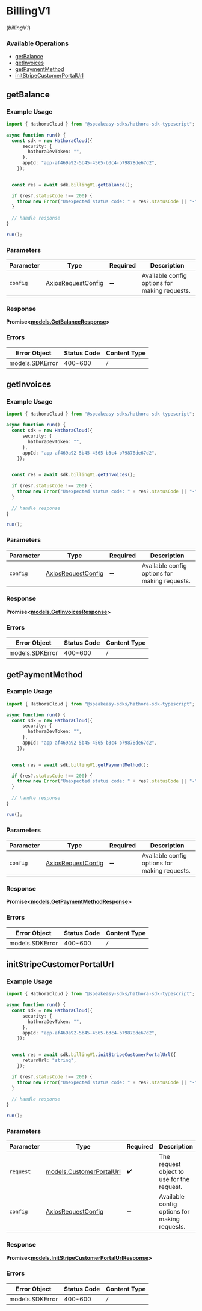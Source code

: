 # BillingV1
(*billingV1*)

### Available Operations

* [getBalance](#getbalance)
* [getInvoices](#getinvoices)
* [getPaymentMethod](#getpaymentmethod)
* [initStripeCustomerPortalUrl](#initstripecustomerportalurl)

## getBalance

### Example Usage

```typescript
import { HathoraCloud } from "@speakeasy-sdks/hathora-sdk-typescript";

async function run() {
  const sdk = new HathoraCloud({
      security: {
        hathoraDevToken: "",
      },
      appId: "app-af469a92-5b45-4565-b3c4-b79878de67d2",
    });

  
  const res = await sdk.billingV1.getBalance();

  if (res?.statusCode !== 200) {
    throw new Error("Unexpected status code: " + res?.statusCode || "-");
  }
  
  // handle response
}

run();
```

### Parameters

| Parameter                                                    | Type                                                         | Required                                                     | Description                                                  |
| ------------------------------------------------------------ | ------------------------------------------------------------ | ------------------------------------------------------------ | ------------------------------------------------------------ |
| `config`                                                     | [AxiosRequestConfig](https://axios-http.com/docs/req_config) | :heavy_minus_sign:                                           | Available config options for making requests.                |


### Response

**Promise<[models.GetBalanceResponse](../../models/getbalanceresponse.md)>**
### Errors

| Error Object    | Status Code     | Content Type    |
| --------------- | --------------- | --------------- |
| models.SDKError | 400-600         | */*             |

## getInvoices

### Example Usage

```typescript
import { HathoraCloud } from "@speakeasy-sdks/hathora-sdk-typescript";

async function run() {
  const sdk = new HathoraCloud({
      security: {
        hathoraDevToken: "",
      },
      appId: "app-af469a92-5b45-4565-b3c4-b79878de67d2",
    });

  
  const res = await sdk.billingV1.getInvoices();

  if (res?.statusCode !== 200) {
    throw new Error("Unexpected status code: " + res?.statusCode || "-");
  }
  
  // handle response
}

run();
```

### Parameters

| Parameter                                                    | Type                                                         | Required                                                     | Description                                                  |
| ------------------------------------------------------------ | ------------------------------------------------------------ | ------------------------------------------------------------ | ------------------------------------------------------------ |
| `config`                                                     | [AxiosRequestConfig](https://axios-http.com/docs/req_config) | :heavy_minus_sign:                                           | Available config options for making requests.                |


### Response

**Promise<[models.GetInvoicesResponse](../../models/getinvoicesresponse.md)>**
### Errors

| Error Object    | Status Code     | Content Type    |
| --------------- | --------------- | --------------- |
| models.SDKError | 400-600         | */*             |

## getPaymentMethod

### Example Usage

```typescript
import { HathoraCloud } from "@speakeasy-sdks/hathora-sdk-typescript";

async function run() {
  const sdk = new HathoraCloud({
      security: {
        hathoraDevToken: "",
      },
      appId: "app-af469a92-5b45-4565-b3c4-b79878de67d2",
    });

  
  const res = await sdk.billingV1.getPaymentMethod();

  if (res?.statusCode !== 200) {
    throw new Error("Unexpected status code: " + res?.statusCode || "-");
  }
  
  // handle response
}

run();
```

### Parameters

| Parameter                                                    | Type                                                         | Required                                                     | Description                                                  |
| ------------------------------------------------------------ | ------------------------------------------------------------ | ------------------------------------------------------------ | ------------------------------------------------------------ |
| `config`                                                     | [AxiosRequestConfig](https://axios-http.com/docs/req_config) | :heavy_minus_sign:                                           | Available config options for making requests.                |


### Response

**Promise<[models.GetPaymentMethodResponse](../../models/getpaymentmethodresponse.md)>**
### Errors

| Error Object    | Status Code     | Content Type    |
| --------------- | --------------- | --------------- |
| models.SDKError | 400-600         | */*             |

## initStripeCustomerPortalUrl

### Example Usage

```typescript
import { HathoraCloud } from "@speakeasy-sdks/hathora-sdk-typescript";

async function run() {
  const sdk = new HathoraCloud({
      security: {
        hathoraDevToken: "",
      },
      appId: "app-af469a92-5b45-4565-b3c4-b79878de67d2",
    });

  
  const res = await sdk.billingV1.initStripeCustomerPortalUrl({
      returnUrl: "string",
    });

  if (res?.statusCode !== 200) {
    throw new Error("Unexpected status code: " + res?.statusCode || "-");
  }
  
  // handle response
}

run();
```

### Parameters

| Parameter                                                     | Type                                                          | Required                                                      | Description                                                   |
| ------------------------------------------------------------- | ------------------------------------------------------------- | ------------------------------------------------------------- | ------------------------------------------------------------- |
| `request`                                                     | [models.CustomerPortalUrl](../../models/customerportalurl.md) | :heavy_check_mark:                                            | The request object to use for the request.                    |
| `config`                                                      | [AxiosRequestConfig](https://axios-http.com/docs/req_config)  | :heavy_minus_sign:                                            | Available config options for making requests.                 |


### Response

**Promise<[models.InitStripeCustomerPortalUrlResponse](../../models/initstripecustomerportalurlresponse.md)>**
### Errors

| Error Object    | Status Code     | Content Type    |
| --------------- | --------------- | --------------- |
| models.SDKError | 400-600         | */*             |
